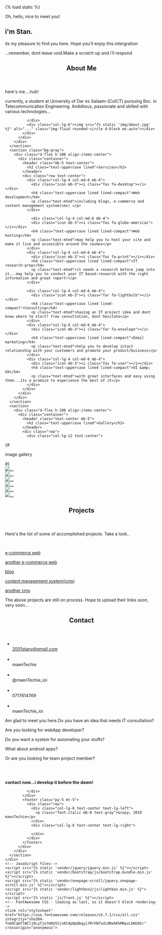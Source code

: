 {% load static %}
<!DOCTYPE html>
<html>
  <head>
    <meta charset="utf-8">
    <meta http-equiv="X-UA-Compatible" content="IE=edge">
    <title>Ruheza NS | Portfolio</title>
    <meta name="description" content="">
    <meta name="viewport" content="width=device-width, initial-scale=1">
    <meta name="robots" content="all,follow">
    <!-- Bootstrap CSS-->
    <link rel="stylesheet" href="{% static 'vendor/bootstrap/css/bootstrap.min.css' %}">
    <!-- Google fonts-->
    <link rel="stylesheet" href="https://fonts.googleapis.com/css?family=Cardo:400,400i">
    <link rel="stylesheet" href="https://fonts.googleapis.com/css?family=Montserrat:400,700">
    <!-- Lightbox-->
    <link rel="stylesheet" href="{% static 'vendor/lightbox2/css/lightbox.min.css' %}">
    <!-- Font Awesome-->
    <link rel="stylesheet" href="https://use.fontawesome.com/releases/v5.7.2/css/all.css" integrity="sha384-fnmOCqbTlWIlj8LyTjo7mOUStjsKC4pOpQbqyi7RrhN7udi9RwhKkMHpvLbHG9Sr" crossorigin="anonymous">
    <!-- Parallax-->
    <link rel="stylesheet" href="{% static 'vendor/onepage-scroll/onepage-scroll.css' %}">
    <!-- theme stylesheet-->
    <link rel="stylesheet" href="{% static 'css/style.default.css' %}" id="theme-stylesheet">
    <!-- Custom stylesheet - for your changes-->
    <link rel="stylesheet" href="{% static 'css/custom.css' %}">
    <!-- Favicon-->
    <link rel="shortcut icon" href="{% static 'favicon.png' %}">
    <!-- Tweaks for older IEs--><!--[if lt IE 9]>
        <script src="https://oss.maxcdn.com/html5shiv/3.7.3/html5shiv.min.js"></script>
        <script src="https://oss.maxcdn.com/respond/1.4.2/respond.min.js"></script><![endif]-->
  </head>
  <body>
    <div class="main">
      <section class="bg-cover bg-center hero">
        <div class="dark-overlay"></div>
        <div class="position-relative z-index-1">
          <div class="container text-center text-white">
            <p class="font-italic lead">Oh, hello, nice to meet you!</p>
            <h2 class="text-uppercase my-4">i'm Stan.</h2>
            <p class="font-italic lead">its my pleasure to find you here. Hope you'll enjoy this intergration</p>
            <p class="font-italic lead">...remember, dont leave void.Make a scratch up and i'll respond</p>
          </div>
        </div>
        <div class="scroll-btn link-scroll"><i class="fas fa-angle-double-down"></i></div>
      </section>
      <section id="1">
        <div class="d-flex h-100 align-items-center">
          <div class="container">
            <div class="row align-items-center">
              <div class="col-lg-6 mb-4 mb-lg-0">
                <header class="text-center">
                  <h2 class="text-uppercase lined">About Me</h2>
                </header>
                <p class="lead">here's me....huh!</p>
                  <p></p>
                <p>currently, a student at University of Dar es Salaam-(CoICT) pursuing Bsc. in Telecommunication Engineering. Ambitious, passionate and skilled with various technologies...</p>

              </div>
              <div class="col-lg-6"><img src="{% static 'img/about.jpg' %}" alt="..." class="img-fluid rounded-circle d-block mx-auto"></div>
            </div>
          </div>
        </div>
      </section>
      <section class="bg-gray">
        <div class="d-flex h-100 align-items-center">
          <div class="container">
            <header class="mb-5 text-center">
              <h2 class="text-uppercase lined">Services</h2>
            </header>
            <div class="row text-center">
              <div class="col-lg-4 col-md-6 mb-4">
                <div class="icon mb-3"><i class="fas fa-desktop"></i></div>
                <h4 class="text-uppercase lined lined-compact">Web development</h4>
                <p class="text-mted">including blogs, e-commerce and content management system(cms) </p>
              </div>

                <div class="col-lg-4 col-md-6 mb-4">
                <div class="icon mb-3"><i class="fas fa-globe-americas"></i></div>
                <h4 class="text-uppercase lined lined-compact">Web hosting</h4>
                <p class="text-mted">may help you to host your site and make it live and accessible around the cosmos</p>
              </div>
              <div class="col-lg-4 col-md-6 mb-4">
                <div class="icon mb-3"><i class="fas fa-print"></i></div>
                <h4 class="text-uppercase lined lined-compact">IT research-prep</h4>
                <p class="text-mted">it needs a research before jump into it...may help you to conduct your IT based-research with the right information and great report!</p>
              </div>

              <div class="col-lg-4 col-md-6 mb-4">
                <div class="icon mb-3"><i class="far fa-lightbulb"></i></div>
                <h4 class="text-uppercase lined lined-compact">Consulting</h4>
                <p class="text-mted">having an IT project idea and dont know where to start? free consultation, dont hesitate</p>
              </div>
              <div class="col-lg-4 col-md-6 mb-4">
                <div class="icon mb-3"><i class="far fa-envelope"></i></div>
                <h4 class="text-uppercase lined lined-compact">Email marketing</h4>
                <p class="text-mted">help you to develop intact relationship with your customers and promote your product/business</p>
              </div>
              <div class="col-lg-4 col-md-6 mb-4">
                <div class="icon mb-3"><i class="fas fa-user"></i></div>
                <h4 class="text-uppercase lined lined-compact">UI &amp; UX</h4>
                <p class="text-mted">with great interfaces and easy using them...its a promice to experience the best of it</p>
              </div>
            </div>
          </div>
        </div>
      </section>
      <section>
        <div class="d-flex h-100 align-items-center">
          <div class="container">
            <header class="text-center mb-5">
              <h2 class="text-uppercase lined">Gallery</h2>
            </header>
            <div class="row">
              <div class="col-lg-12 text-center">
{#                <p>image gallery</p>#}
              </div>
              <div class="col-lg-4 col-md-6 mb-4"><a href="{% static 'img/portfolio-1.jpg' %}" data-lightbox="image-1" data-title="My caption" class="d-block mb-1"><img src="{% static 'img/portfolio-1.jpg' %}" alt="..." class="img-fluid d-block mx-auto"></a></div>
              <div class="col-lg-4 col-md-6 mb-4"><a href="{% static 'img/portfolio-2.jpg' %}" data-lightbox="image-1" data-title="My caption" class="d-block mb-1"><img src="{% static 'img/portfolio-2.jpg' %}" alt="..." class="img-fluid d-block mx-auto"></a></div>
              <div class="col-lg-4 col-md-6 mb-4"><a href="{% static 'img/portfolio-3.jpg' %}" data-lightbox="image-1" data-title="My caption" class="d-block mb-1"><img src="{% static 'img/portfolio-3.jpg' %}" alt="..." class="img-fluid d-block mx-auto"></a></div>
              <div class="col-lg-4 col-md-6 mb-4"><a href="{% static 'img/portfolio-4.jpg' %}" data-lightbox="image-1" data-title="My caption" class="d-block mb-1"><img src="{% static 'img/portfolio-4.jpg' %}" alt="..." class="img-fluid d-block mx-auto"></a></div>
              <div class="col-lg-4 col-md-6 mb-4"><a href="{% static 'img/portfolio-5.jpg' %}" data-lightbox="image-1" data-title="My caption" class="d-block mb-1"><img src="{% static 'img/portfolio-5.jpg' %}" alt="..." class="img-fluid d-block mx-auto"></a></div>
              <div class="col-lg-4 col-md-6 mb-4"><a href="{% static 'img/portfolio-6.jpg' %}" data-lightbox="image-1" data-title="My caption" class="d-block mb-1"><img src="{% static 'img/portfolio-6.jpg' %}" alt="..." class="img-fluid d-block mx-auto"></a></div>
            </div>
          </div>
        </div>
      </section>
      <section class="bg-gray">
        <div class="d-flex h-100 align-items-center">
          <div class="container">
            <header class="text-center mb-5">
              <h2 class="text-uppercase lined">Projects</h2>
            </header>
            <div class="row">
              <div class="col-lg-6">
                  <p>Here's the list of some of accomplished projects. Take a look..</p><br>
                <p><a href="#">e-commerce web</a> </p>
                   <p><a href="#">another e-commerce web</a> </p>
                  <p><a href="#">blog</a> </p>
                  <p><a href="#">content management system(cms)</a> </p>
                  <p><a href="#">another cms</a> </p>
              </div>
              <div class="col-lg-6">
                <p>The above projects are still on process. Hope to upload their links soon, very soon...</p>
              </div>
            </div>
          </div>
        </div>
      </section>
      <section>
        <div class="d-flex h-100 align-items-center">
          <div class="container">
            <header class="text-center mb-5">
              <h2 class="text-uppercase lined">Contact</h2>
            </header>
            <div class="row">
              <div class="col-lg-4">
               <ul>
                   <li class="list-inline-item"><a href="#" class="social-link social-link-email"><i class="fas fa-envelope"></i></a></li>2001stany@gmail.com<br><br>
                   <li class="list-inline-item"><a href="#" class="social-link social-link-facebook"><i class="fab fa-facebook-f"></i></a></li>maenTechie<br><br>
                  <li class="list-inline-item"><a href="#" class="social-link social-link-twitter"><i class="fab fa-twitter"></i></a></li>@maenTechie_ioi<br><br>
                   <li class="list-inline-item"><a href="#" class="social-link social-link-whatsapp"><i class="fab fa-whatsapp"></i></a></li>0717614769<br><br>
                  <li class="list-inline-item"><a href="#" class="social-link social-link-instagram"><i class="fab fa-instagram"></i></a></li>maenTechie_ioi<br>
               </ul>
              </div>
              <div class="col-lg-6">
                <p>Am glad to meet you here.Do you have an idea that needs IT consultation?</p>
                <p>Are you looking for webApp developer?</p>
                  <p>Do you want a system for automating your stuffs?</p>
                  <p>What about android apps?</p>
                   <p>Or are you looking for team project member?</p>
                   <br>
                    <br>
                   <strong><p>contact now...i develop it before the dawn!</p></strong>

              </div>
            </div>
            <footer class="py-5 mt-5">
              <div class="row">
                <div class="col-lg-6 text-center text-lg-left">
                  <p class="font-italic mb-0 text-gray">&copy; 2019 maenTechie</p>
                </div>
                <div class="col-lg-6 text-center text-lg-right">

                </div>
              </div>
            </footer>
          </div>
        </div>
      </section>
    </div>
    <!-- JavaScript files-->
    <script src="{% static 'vendor/jquery/jquery.min.js' %}"></script>
    <script src="{% static 'vendor/bootstrap/js/bootstrap.bundle.min.js' %}"></script>
    <script src="{% static 'vendor/onepage-scroll/jquery.onepage-scroll.min.js' %}"></script>
    <script src="{% static 'vendor/lightbox2/js/lightbox.min.js' %}"></script>
    <script src="{% static 'js/front.js' %}"></script>
    <!-- FontAwesome CSS - loading as last, so it doesn't block rendering-->
    <link rel="stylesheet" href="https://use.fontawesome.com/releases/v5.7.1/css/all.css" integrity="sha384-fnmOCqbTlWIlj8LyTjo7mOUStjsKC4pOpQbqyi7RrhN7udi9RwhKkMHpvLbHG9Sr" crossorigin="anonymous">
  </body>
</html>
